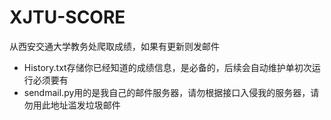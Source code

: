 # XJTU-SCORE
从西安交通大学教务处爬取成绩，如果有更新则发邮件
* History.txt存储你已经知道的成绩信息，是必备的，后续会自动维护单初次运行必须要有
* sendmail.py用的是我自己的邮件服务器，请勿根据接口入侵我的服务器，请勿用此地址滥发垃圾邮件
